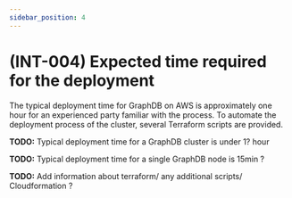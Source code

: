 ```yaml
---
sidebar_position: 4
---
```


# (INT-004) Expected time required for the deployment

The typical deployment time for GraphDB on AWS is approximately one hour for an experienced party familiar with the process. To automate the deployment process of the cluster, several Terraform scripts are provided.

__TODO:__ Typical deployment time for a GraphDB cluster is under 1? hour

__TODO:__ Typical deployment time for a single GraphDB node is 15min ?

__TODO:__ Add information about terraform/ any additional scripts/ Cloudformation ?